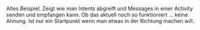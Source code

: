 Altes Beispiel.
Zeigt wie man Intents abgreift und Messages in einer Activity senden und empfangen kann.
Ob das aktuell noch so funktioniert ... keine Ahnung. Ist nur ein Startpunkt wenn man etwas in der Richtung machen will.